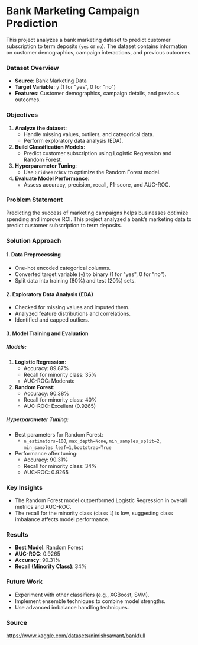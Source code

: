 # Bank Marketing Campaign Prediction

This project analyzes a bank marketing dataset to predict customer subscription to term deposits (`yes` or `no`). The dataset contains information on customer demographics, campaign interactions, and previous outcomes.

### Dataset Overview

- **Source**: Bank Marketing Data
- **Target Variable**: `y` (1 for "yes", 0 for "no")
- **Features**: Customer demographics, campaign details, and previous outcomes.

### Objectives

1. **Analyze the dataset**:
   - Handle missing values, outliers, and categorical data.
   - Perform exploratory data analysis (EDA).
2. **Build Classification Models**:
   - Predict customer subscription using Logistic Regression and Random Forest.
3. **Hyperparameter Tuning**:
   - Use `GridSearchCV` to optimize the Random Forest model.
4. **Evaluate Model Performance**:
   - Assess accuracy, precision, recall, F1-score, and AUC-ROC.

### Problem Statement

Predicting the success of marketing campaigns helps businesses optimize spending and improve ROI. This project analyzed a bank’s marketing data to predict customer subscription to term deposits.

### Solution Approach

#### 1. Data Preprocessing
- One-hot encoded categorical columns.
- Converted target variable (`y`) to binary (1 for "yes", 0 for "no").
- Split data into training (80%) and test (20%) sets.

#### 2. Exploratory Data Analysis (EDA)
- Checked for missing values and imputed them.
- Analyzed feature distributions and correlations.
- Identified and capped outliers.

#### 3. Model Training and Evaluation

##### Models:
1. **Logistic Regression**:
   - Accuracy: 89.87%
   - Recall for minority class: 35%
   - AUC-ROC: Moderate
2. **Random Forest**:
   - Accuracy: 90.38%
   - Recall for minority class: 40%
   - AUC-ROC: Excellent (0.9265)

##### Hyperparameter Tuning:
- Best parameters for Random Forest:
  - `n_estimators=100`, `max_depth=None`, `min_samples_split=2`, `min_samples_leaf=1`, `bootstrap=True`
- Performance after tuning:
  - Accuracy: 90.31%
  - Recall for minority class: 34%
  - AUC-ROC: 0.9265

### Key Insights

- The Random Forest model outperformed Logistic Regression in overall metrics and AUC-ROC.
- The recall for the minority class (class `1`) is low, suggesting class imbalance affects model performance.

### Results

- **Best Model**: Random Forest
- **AUC-ROC**: 0.9265
- **Accuracy**: 90.31%
- **Recall (Minority Class)**: 34%

### Future Work

- Experiment with other classifiers (e.g., XGBoost, SVM).
- Implement ensemble techniques to combine model strengths.
- Use advanced imbalance handling techniques.

### Source

https://www.kaggle.com/datasets/nimishsawant/bankfull
